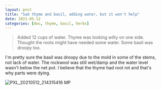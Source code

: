 ```yaml
---
layout: post
title: "Sad thyme and basil, adding water, but it won't help"
date: 2021-05-12
categories: [dwc, thyme, basil, herbs]
---
```


> Added 12 cups of water. Thyme was looking wilty on one side. Thought the roots might have needed some water. Some basil was droopy too.

I'm pretty sure the basil was droopy due to the mold in some of the stems, not lack of water.
The rockwool was still wet/damp and the water level wasn't below the net pot.
I believe that the thyme had root rot and that's why parts were dying.

![PXL_20210512_214315416 MP](https://user-images.githubusercontent.com/352979/124210672-dd356100-dab9-11eb-9b96-317b749d8e17.jpg)
